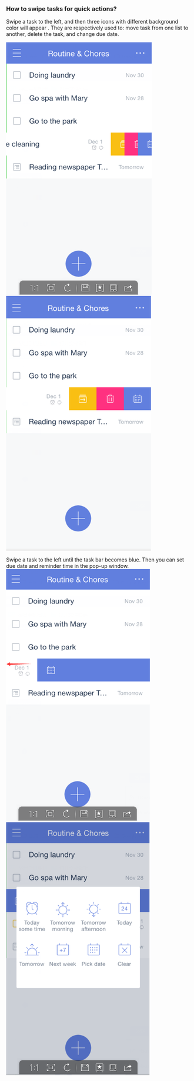 ### How to swipe tasks for quick actions?
Swipe a task to the left, and then three icons with different background color will appear . They are respectively used to: move task from one list to another, delete the task, and change due date. 

![](swippetasks1.png)
![](swipetasks2.png)

Swipe a task to the left until the task bar becomes blue. Then you can set due date and reminder time in the pop-up window. 
![](swipetasks30.png)
![](swipetasks40.png)



